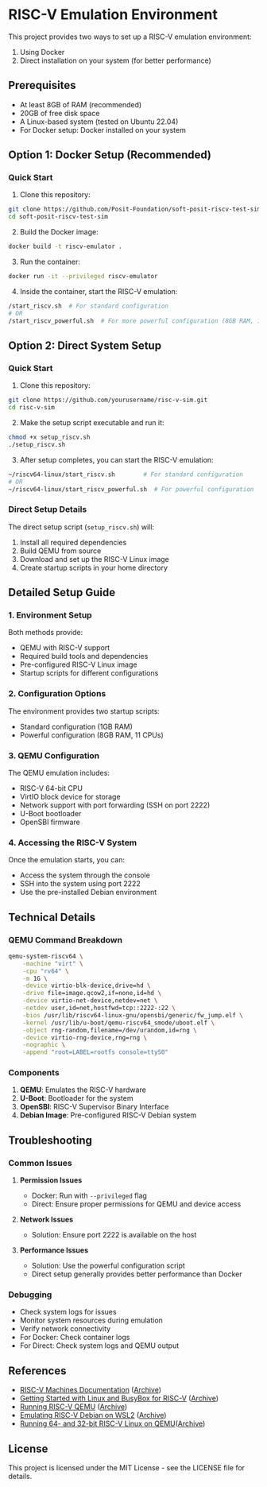# RISC-V Emulation Environment

This project provides two ways to set up a RISC-V emulation environment:

1. Using Docker
2. Direct installation on your system (for better performance)

## Prerequisites

- At least 8GB of RAM (recommended)
- 20GB of free disk space
- A Linux-based system (tested on Ubuntu 22.04)
- For Docker setup: Docker installed on your system

## Option 1: Docker Setup (Recommended)

### Quick Start

1. Clone this repository:

```bash
git clone https://github.com/Posit-Foundation/soft-posit-riscv-test-sim
cd soft-posit-riscv-test-sim
```

2. Build the Docker image:

```bash
docker build -t riscv-emulator .
```

3. Run the container:

```bash
docker run -it --privileged riscv-emulator
```

4. Inside the container, start the RISC-V emulation:

```bash
/start_riscv.sh  # For standard configuration
# OR
/start_riscv_powerful.sh  # For more powerful configuration (8GB RAM, 11 CPUs)
```

## Option 2: Direct System Setup

### Quick Start

1. Clone this repository:

```bash
git clone https://github.com/yourusername/risc-v-sim.git
cd risc-v-sim
```

2. Make the setup script executable and run it:

```bash
chmod +x setup_riscv.sh
./setup_riscv.sh
```

3. After setup completes, you can start the RISC-V emulation:

```bash
~/riscv64-linux/start_riscv.sh        # For standard configuration
# OR
~/riscv64-linux/start_riscv_powerful.sh  # For powerful configuration
```

### Direct Setup Details

The direct setup script (`setup_riscv.sh`) will:

1. Install all required dependencies
2. Build QEMU from source
3. Download and set up the RISC-V Linux image
4. Create startup scripts in your home directory

## Detailed Setup Guide

### 1. Environment Setup

Both methods provide:

- QEMU with RISC-V support
- Required build tools and dependencies
- Pre-configured RISC-V Linux image
- Startup scripts for different configurations

### 2. Configuration Options

The environment provides two startup scripts:

- Standard configuration (1GB RAM)
- Powerful configuration (8GB RAM, 11 CPUs)

### 3. QEMU Configuration

The QEMU emulation includes:

- RISC-V 64-bit CPU
- VirtIO block device for storage
- Network support with port forwarding (SSH on port 2222)
- U-Boot bootloader
- OpenSBI firmware

### 4. Accessing the RISC-V System

Once the emulation starts, you can:

- Access the system through the console
- SSH into the system using port 2222
- Use the pre-installed Debian environment

## Technical Details

### QEMU Command Breakdown

```bash
qemu-system-riscv64 \
    -machine "virt" \
    -cpu "rv64" \
    -m 1G \
    -device virtio-blk-device,drive=hd \
    -drive file=image.qcow2,if=none,id=hd \
    -device virtio-net-device,netdev=net \
    -netdev user,id=net,hostfwd=tcp::2222-:22 \
    -bios /usr/lib/riscv64-linux-gnu/opensbi/generic/fw_jump.elf \
    -kernel /usr/lib/u-boot/qemu-riscv64_smode/uboot.elf \
    -object rng-random,filename=/dev/urandom,id=rng \
    -device virtio-rng-device,rng=rng \
    -nographic \
    -append "root=LABEL=rootfs console=ttyS0"
```

### Components

1. **QEMU**: Emulates the RISC-V hardware
2. **U-Boot**: Bootloader for the system
3. **OpenSBI**: RISC-V Supervisor Binary Interface
4. **Debian Image**: Pre-configured RISC-V Debian system

## Troubleshooting

### Common Issues

1. **Permission Issues**
   - Docker: Run with `--privileged` flag
   - Direct: Ensure proper permissions for QEMU and device access

2. **Network Issues**
   - Solution: Ensure port 2222 is available on the host

3. **Performance Issues**
   - Solution: Use the powerful configuration script
   - Direct setup generally provides better performance than Docker

### Debugging

- Check system logs for issues
- Monitor system resources during emulation
- Verify network connectivity
- For Docker: Check container logs
- For Direct: Check system logs and QEMU output

## References

- [RISC-V Machines Documentation](https://risc-v-machines.readthedocs.io/en/latest/linux/simple/) ([Archive](https://web.archive.org/web/20250219190602/https://risc-v-machines.readthedocs.io/en/latest/linux/simple/))
- [Getting Started with Linux and BusyBox for RISC-V](https://viktor-prutyanov.github.io/2023/02/11/Getting-started-with-Linux-and-BusyBox-for-RISC-V-on-QEMU.html) ([Archive](https://web.archive.org/web/20250522141822/https://viktor-prutyanov.github.io/2023/02/11/Getting-started-with-Linux-and-BusyBox-for-RISC-V-on-QEMU.html))
- [Running RISC-V QEMU](https://jborza.com/post/2021-04-03-running-riscv-qemu/) ([Archive](https://web.archive.org/web/20250318193131/https://jborza.com/post/2021-04-03-running-riscv-qemu/))
- [Emulating RISC-V Debian on WSL2](https://blog.davidburela.com/2020/11/15/emulating-risc-v-debian-on-wsl2/) ([Archive](https://web.archive.org/web/20250315052658/https://blog.davidburela.com/2020/11/15/emulating-risc-v-debian-on-wsl2/))
- [Running 64- and 32-bit RISC-V Linux on QEMU](https://risc-v-getting-started-guide.readthedocs.io/en/latest/linux-qemu.html)([Archive](https://web.archive.org/web/20241105222817/https://risc-v-getting-started-guide.readthedocs.io/en/latest/linux-qemu.html))

## License

This project is licensed under the MIT License - see the LICENSE file for details.
